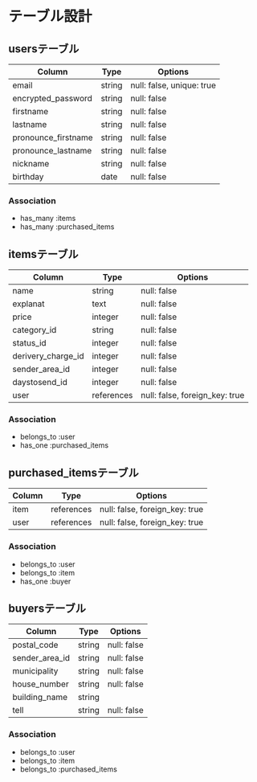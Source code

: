 # テーブル設計

## usersテーブル

| Column             | Type   | Options                   |
| ------------------ | ------ | ------------------------- |
| email              | string | null: false, unique: true |
| encrypted_password | string | null: false               |
| firstname          | string | null: false               |
| lastname           | string | null: false               |
| pronounce_firstname| string | null: false               |
| pronounce_lastname | string | null: false               |
| nickname           | string | null: false               |
| birthday           | date   | null: false               |

### Association
- has_many :items
- has_many :purchased_items



## itemsテーブル
| Column             | Type         | Options                        |
| ------------------ | ------------ | ------------------------------ |
| name               | string       | null: false                    |
| explanat           | text         | null: false                    |
| price              | integer      | null: false                    |
| category_id        | string       | null: false                    |
| status_id          | integer      | null: false                    |
| derivery_charge_id | integer      | null: false                    |
| sender_area_id     | integer      | null: false                    |
| daystosend_id      | integer      | null: false                    |
| user               | references   | null: false, foreign_key: true |

### Association
- belongs_to :user
- has_one    :purchased_items


## purchased_itemsテーブル
| Column                  | Type         | Options                        |
| ----------------------- | ------------ | ------------------------------ |
| item                    | references   | null: false, foreign_key: true |
| user                    | references   | null: false, foreign_key: true |

### Association
- belongs_to :user
- belongs_to :item
- has_one    :buyer

## buyersテーブル
| Column                  | Type         | Options                        |
| ----------------------- | ------------ | ------------------------------ |
| postal_code             | string       | null: false                    |
| sender_area_id          | string       | null: false                    |
| municipality            | string       | null: false                    |
| house_number            | string       | null: false                    |
| building_name           | string       |                                |
| tell                    | string       | null: false                    |

### Association
- belongs_to :user
- belongs_to :item
- belongs_to :purchased_items

